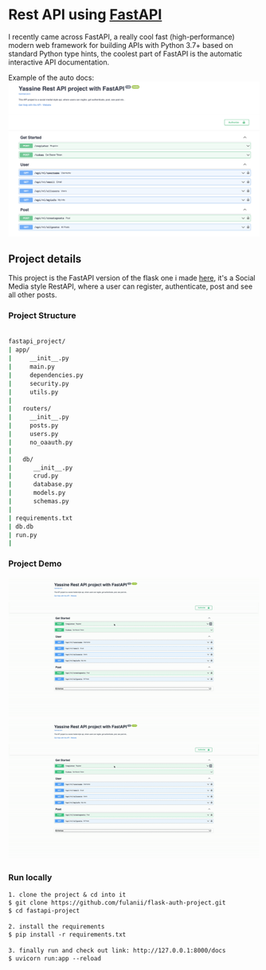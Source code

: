 

# Rest API using [FastAPI](https://fastapi.tiangolo.com/)

I recently came across FastAPI, a really cool fast (high-performance) modern  web framework for building APIs with Python 3.7+ based on standard Python type hints, the coolest part of FastAPI is the automatic interactive API documentation.

Example of the auto docs:
![Docs Example](images/docs.png)

## Project details
This project is the FastAPI version of the flask one i made [here](https://github.com/fulanii/rest-api-project), it's a Social Media style RestAPI, where a user can register, authenticate, post and see all other posts. 



### Project Structure
```bash

fastapi_project/
| app/
|     __init__.py
|     main.py
|     dependencies.py
|     security.py
|     utils.py
|
|   routers/
|     __init__.py
|     posts.py 
|     users.py 
|     no_oaauth.py
| 
|   db/ 
|      __init__.py
|      crud.py
|      database.py
|      models.py
|      schemas.py
| 
| requirements.txt
| db.db
| run.py
|
```

### Project Demo
![Demo](images/demo.gif)
![Demo](images/ezgif.com-gif-maker.gif)

### Run locally

```
1. clone the project & cd into it
$ git clone https://github.com/fulanii/flask-auth-project.git
$ cd fastapi-project

2. install the requirements
$ pip install -r requirements.txt

3. finally run and check out link: http://127.0.0.1:8000/docs
$ uvicorn run:app --reload
```